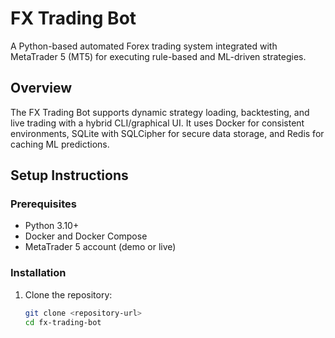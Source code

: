# FX Trading Bot

A Python-based automated Forex trading system integrated with MetaTrader 5 (MT5) for executing rule-based and ML-driven strategies.

## Overview
The FX Trading Bot supports dynamic strategy loading, backtesting, and live trading with a hybrid CLI/graphical UI. It uses Docker for consistent environments, SQLite with SQLCipher for secure data storage, and Redis for caching ML predictions.

## Setup Instructions

### Prerequisites
- Python 3.10+
- Docker and Docker Compose
- MetaTrader 5 account (demo or live)

### Installation
1. Clone the repository:
   ```bash
   git clone <repository-url>
   cd fx-trading-bot